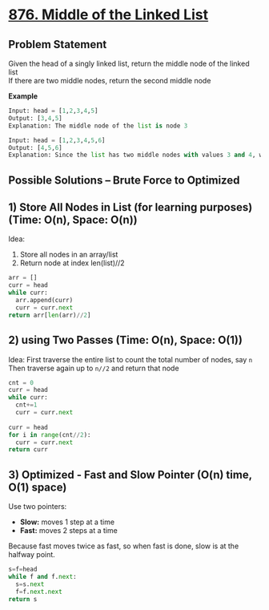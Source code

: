 # [876. Middle of the Linked List](https://leetcode.com/problems/middle-of-the-linked-list/description/)

## Problem Statement
Given the head of a singly linked list, return the middle node of the linked list    
If there are two middle nodes, return the second middle node  

**Example**
```python
Input: head = [1,2,3,4,5]
Output: [3,4,5]
Explanation: The middle node of the list is node 3
```
```python
Input: head = [1,2,3,4,5,6]
Output: [4,5,6]
Explanation: Since the list has two middle nodes with values 3 and 4, we return the second one
```
## Possible Solutions – Brute Force to Optimized
## 1) Store All Nodes in List (for learning purposes) (Time: O(n), Space: O(n))  
Idea:
1. Store all nodes in an array/list  
2. Return node at index len(list)//2  

```python
arr = []
curr = head
while curr:
  arr.append(curr)
  curr = curr.next
return arr[len(arr)//2]
```

## 2) using Two Passes (Time: O(n), Space: O(1))  
Idea:
First traverse the entire list to count the total number of nodes, say `n`  
Then traverse again up to `n//2` and return that node 
```python
cnt = 0
curr = head
while curr:
  cnt+=1
  curr = curr.next
        
curr = head
for i in range(cnt//2):
  curr = curr.next
return curr
```

## 3) Optimized - Fast and Slow Pointer (O(n) time, O(1) space)  
Use two pointers:
- **Slow:** moves 1 step at a time  
- **Fast:** moves 2 steps at a time  

Because fast moves twice as fast, so when fast is done, slow is at the halfway point. 
```python
s=f=head
while f and f.next:
  s=s.next
  f=f.next.next
return s
```